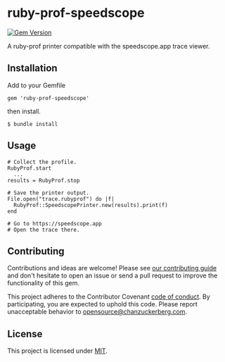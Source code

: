 # ruby-prof-speedscope
[![Gem Version](https://badge.fury.io/rb/ruby-prof-speedscope.svg)](https://badge.fury.io/rb/ruby-prof-speedscope)

A ruby-prof printer compatible with the speedscope.app trace viewer.

## Installation
Add to your Gemfile
```
gem 'ruby-prof-speedscope'
```
then install.
```
$ bundle install
```

## Usage
```
# Collect the profile.
RubyProf.start
  ...
results = RubyProf.stop

# Save the printer output.
File.open("trace.rubyprof") do |f|
  RubyProf::SpeedscopePrinter.new(results).print(f)
end

# Go to https://speedscope.app
# Open the trace there.
```

## Contributing
Contributions and ideas are welcome! Please see [our contributing guide](CONTRIBUTING.md) and don't hesitate to open an issue or send a pull request to improve the functionality of this gem.

This project adheres to the Contributor Covenant [code of conduct](https://github.com/chanzuckerberg/.github/tree/master/CODE_OF_CONDUCT.md). By participating, you are expected to uphold this code. Please report unacceptable behavior to opensource@chanzuckerberg.com.

## License
This project is licensed under [MIT](https://github.com/chanzuckerberg/ruby-prof-speedscope/blob/master/LICENSE).

